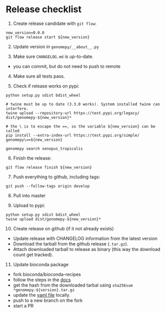 # Release checklist

1. Create release candidate with `git flow`:

```
new_version=0.0.0
git flow release start ${new_version}
```

2. Update version in `genomepy/__about__.py`

3. Make sure `CHANGELOG.md` is up-to-date.

* you can commit, but do not need to push to remote


4. Make sure all tests pass.

5. Check if release works on pypi:

```
python setup.py sdist bdist_wheel

# twine must be up to date (3.3.0 works). System installed twine can interfere.
twine upload --repository-url https://test.pypi.org/legacy/ dist/genomepy-${new_version}*

# the \ is to escape the ==, so the variable ${new_version} can be called
pip install --extra-index-url https://test.pypi.org/simple/ genomepy\==${new_version}

genomepy search xenopus_tropicalis
```

6. Finish the release:

```
git flow release finish ${new_version}
```

7. Push everything to github, including tags:

```
git push --follow-tags origin develop
```

8. Pull into master
  
9. Upload to pypi:

```
python setup.py sdist bdist_wheel
twine upload dist/genomepy-${new_version}*
```

10. Create release on github (if it not already exists)

* Update release with CHANGELOG information from the latest version
* Download the tarball from the github release (`.tar.gz`). 
* Attach downloaded tarball to release as binary (this way the download count get tracked).


11. Update bioconda package

* fork bioconda/bioconda-recipes
* follow the steps in the [docs](https://bioconda.github.io/contributor/workflow.html)
* get the hash from the downloaded tarbal using `sha256sum *genomepy-${version}.tar.gz`
* update the [yaml file](https://github.com/bioconda/bioconda-recipes/blob/master/recipes/genomepy/meta.yaml) locally. 
* push to a new branch on the fork
* start a PR
